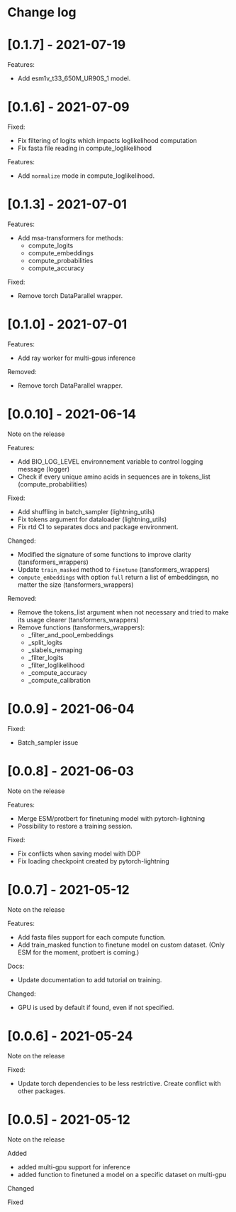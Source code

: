 # Change log

# [0.1.7] - 2021-07-19

Features:
  - Add esm1v_t33_650M_UR90S_1 model.

# [0.1.6] - 2021-07-09

Fixed:
 - Fix filtering of logits which impacts loglikelihood computation
 - Fix fasta file reading in compute_loglikelihood

Features:
  - Add `normalize` mode in compute_loglikelihood.

# [0.1.3] - 2021-07-01

Features:
 - Add msa-transformers for methods:
    - compute_logits
    - compute_embeddings
    - compute_probabilities
    - compute_accuracy

Fixed:
 - Remove torch DataParallel wrapper.

# [0.1.0] - 2021-07-01

Features:
 - Add ray worker for multi-gpus inference

Removed:
 - Remove torch DataParallel wrapper.

# [0.0.10] - 2021-06-14
Note on the release

Features:
 - Add BIO_LOG_LEVEL environnement variable to control logging message (logger)
 - Check if every unique amino acids in sequences are in tokens_list (compute_probabilities)

Fixed:
 - Add shuffling in batch_sampler (lightning_utils)
 - Fix tokens argument for dataloader (lightning_utils)
 - Fix rtd CI to separates docs and package environment.

Changed:
 - Modified the signature of some functions to improve clarity (tansformers_wrappers)
 - Update `train_masked` method to `finetune` (tansformers_wrappers)
 - `compute_embeddings` with option `full` return a list of embeddingsn, no matter the size (tansformers_wrappers)

Removed:
 - Remove the tokens_list argument when not necessary and tried to make its usage clearer (tansformers_wrappers)
 - Remove functions (tansformers_wrappers):
    - _filter_and_pool_embeddings
    - _split_logits
    -  _slabels_remaping
    - _filter_logits
    -  _filter_loglikelihood
    - _compute_accuracy
    - _compute_calibration


# [0.0.9] - 2021-06-04

Fixed:
 - Batch_sampler issue

# [0.0.8] - 2021-06-03
Note on the release

Features:
 - Merge ESM/protbert for finetuning model with pytorch-lightning
 - Possibility to restore a training session.

Fixed:
 - Fix conflicts when saving model with DDP
 - Fix loading checkpoint created by pytorch-lightning


# [0.0.7] - 2021-05-12
Note on the release

Features:
 - Add fasta files support for each compute function.
 - Add train_masked function to finetune model on custom dataset. (Only ESM for the moment, protbert is coming.)

Docs:
 - Update documentation to add tutorial on training.

Changed:
 - GPU is used by default if found, even if not specified.

# [0.0.6] - 2021-05-24
Note on the release

Fixed:
 - Update torch dependencies to be less restrictive. Create conflict with other packages.

# [0.0.5] - 2021-05-12

Note on the release

Added
 - added multi-gpu support for inference
 - added function to finetuned a model on a specific dataset on multi-gpu

Changed

Fixed
